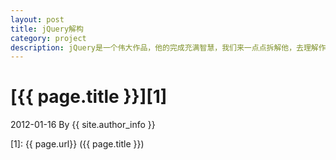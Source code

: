 ```yaml
---
layout: post
title: jQuery解构
category: project
description: jQuery是一个伟大作品，他的完成充满智慧，我们来一点点拆解他，去理解作者的思想精华。
---
```

# [{{ page.title }}][1]
2012-01-16 By {{ site.author_info }}


[wonkerr]:    http://wonkerr.github.io  "阿科"
[1]:    {{ page.url}}  ({{ page.title }})
